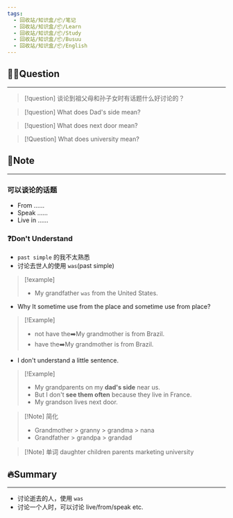 ```yaml
---
tags:
  - 回收站/知识盒/📦/笔记
  - 回收站/知识盒/📦/Learn
  - 回收站/知识盒/📦/Study
  - 回收站/知识盒/📦/Busuu
  - 回收站/知识盒/📦/English
---
```


## 🙋‍♀️Question

---

> [!question] 谈论到祖父母和孙子女时有话题什么好讨论的？

> [!question] What does Dad's side mean?

> [!question] What does next door mean?

> [!Question] What does university mean?

## 📝Note

---

### 可以谈论的话题

- From ……
- Speak ……
- Live in ……

### ❓Don't Understand

- `past simple` 的我不太熟悉
- 讨论去世人的使用 `was`(past simple)

> [!example]
> - My grandfather `was` from the United States.

- Why It sometime use from the place and sometime use from place?

> [!Example]
> - not have the➡️My grandmother is from Brazil.
> - have the➡️My grandmother is from Brazil.

- I don't understand a little sentence.

> [!Example]
> - My grandparents on my **dad's side** near us.
> - But I don't **see them often** because they live in France.
> - My grandson lives next door.

> [!Note] 简化
> - Grandmother > granny > grandma > nana
> - Grandfather > grandpa > grandad

> [!Note] 单词
> daughter children parents marketing university

## 🔥Summary

---
- 讨论逝去的人，使用 `was`
- 讨论一个人时，可以讨论 live/from/speak etc.
